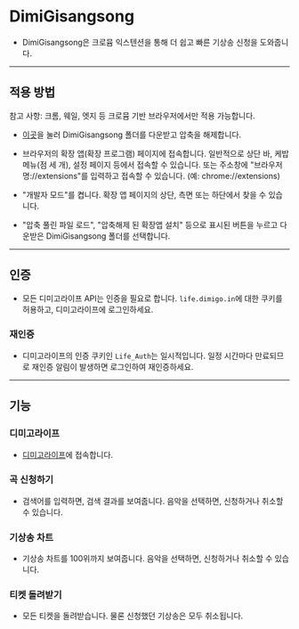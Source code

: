 # DimiGisangsong

- DimiGisangsong은 크로뮴 익스텐션을 통해 더 쉽고 빠른 기상송 신청을 도와줍니다.

---

## 적용 방법

참고 사항: 크롬, 웨일, 엣지 등 크로뮴 기반 브라우저에서만 적용 가능합니다.

- [이곳](https://github.com/header1213/DimiGisangsong/archive/refs/heads/main.zip)을 눌러 DimiGisangsong 폴더를 다운받고 압축을 해제합니다.

- 브라우저의 확장 앱(확장 프로그램) 페이지에 접속합니다. 일반적으로 상단 바, 케밥 메뉴(점 세 개), 설정 페이지 등에서 접속할 수 있습니다. 또는 주소창에 "브라우저명://extensions"를 입력하고 접속할 수 있습니다. (예: chrome://extensions)

- "개발자 모드"를 켭니다. 확장 앱 페이지의 상단, 측면 또는 하단에서 찾을 수 있습니다.

- "압축 풀린 파일 로드", "압축해제 된 확장앱 설치" 등으로 표시된 버튼을 누르고 다운받은 DimiGisangsong 폴더를 선택합니다.

---

## 인증

- 모든 디미고라이프 API는 인증을 필요로 합니다. `life.dimigo.in`에 대한 쿠키를 허용하고, 디미고라이프에 로그인하세요.

### 재인증

- 디미고라이프의 인증 쿠키인 `Life_Auth`는 일시적입니다. 일정 시간마다 만료되므로 재인증 알림이 발생하면 로그인하여 재인증하세요.

---

## 기능

### 디미고라이프

- [디미고라이프](https://life.dimigo.in/)에 접속합니다.

### 곡 신청하기

- 검색어를 입력하면, 검색 결과를 보여줍니다. 음악을 선택하면, 신청하거나 취소할 수 있습니다.

### 기상송 차트

- 기상송 차트를 100위까지 보여줍니다. 음악을 선택하면, 신청하거나 취소할 수 있습니다.

### 티켓 돌려받기

- 모든 티켓을 돌려받습니다. 물론 신청했던 기상송은 모두 취소됩니다.
